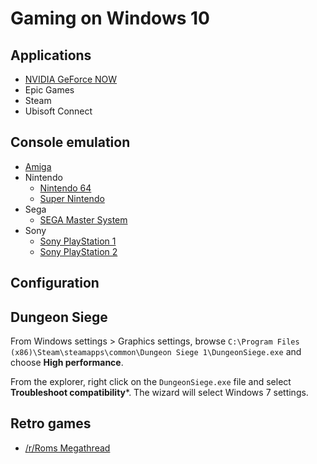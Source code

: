 # Gaming on Windows 10

## Applications

* [NVIDIA GeForce NOW](https://www.nvidia.com/en-us/geforce-now/download/)
* Epic Games
* Steam
* Ubisoft Connect

## Console emulation

* [Amiga](emulation/amiga.md)
* Nintendo
  * [Nintendo 64](emulation/n64.md)
  * [Super Nintendo](emulation/snes.md)
* Sega
  * [SEGA Master System](emulation/sms.md)
* Sony
  * [Sony PlayStation 1](emulation/ps1.md)
  * [Sony PlayStation 2](emulation/ps2.md)

## Configuration

## Dungeon Siege

From Windows settings > Graphics settings, browse `C:\Program Files (x86)\Steam\steamapps\common\Dungeon Siege 1\DungeonSiege.exe` and choose **High performance**.

From the explorer, right click on the `DungeonSiege.exe` file and select **Troubleshoot compatibility***. The wizard will select Windows 7 settings.

## Retro games

* [/r/Roms Megathread](https://r-roms.github.io/)
